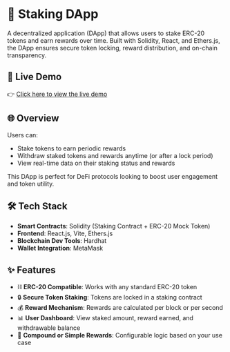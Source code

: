 # 💎 Staking DApp

A decentralized application (DApp) that allows users to stake ERC-20 tokens and earn rewards over time. Built with Solidity, React, and Ethers.js, the DApp ensures secure token locking, reward distribution, and on-chain transparency.

## 🚀 Live Demo

👉 [Click here to view the live demo](https://staking-dapp7.vercel.app/)

## 🌐 Overview

Users can:

- Stake tokens to earn periodic rewards
- Withdraw staked tokens and rewards anytime (or after a lock period)
- View real-time data on their staking status and rewards

This DApp is perfect for DeFi protocols looking to boost user engagement and token utility.

## 🛠️ Tech Stack

- **Smart Contracts**: Solidity (Staking Contract + ERC-20 Mock Token)
- **Frontend**: React.js, Vite, Ethers.js
- **Blockchain Dev Tools**: Hardhat
- **Wallet Integration**: MetaMask

## ✨ Features

- ⛓️ **ERC-20 Compatible**: Works with any standard ERC-20 token
- 🔒 **Secure Token Staking**: Tokens are locked in a staking contract
- 💰 **Reward Mechanism**: Rewards are calculated per block or per second
- 📊 **User Dashboard**: View staked amount, reward earned, and withdrawable balance
- 🧮 **Compound or Simple Rewards**: Configurable logic based on your use case


